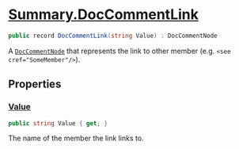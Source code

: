 # [Summary.DocCommentLink](../src/Core/DocCommentLink.cs#L8)
```cs
public record DocCommentLink(string Value) : DocCommentNode
```

A [`DocCommentNode`](./Summary.DocCommentNode.md) that represents the link to other member (e.g. `<see cref="SomeMember"/>`).

## Properties
### [Value](../src/Core/DocCommentLink.cs#L8)
```cs
public string Value { get; }
```

The name of the member the link links to.

